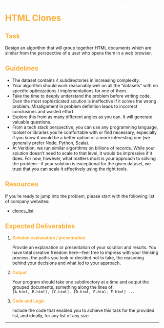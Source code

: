 <!-- # Veridion - Engineering Challenge - HTML Clones -->
<h1 style="color: white;">
  Veridion - Engineering Challenge - <span style="color: #fbb03c;">HTML Clones</span>
</h1>


<!-- ## Task -->
<h2 style="color: #fbb03c;">Task</h2>

Design an algorithm that will group together HTML documents which are similar from the perspective of a user who opens them in a web browser.

<!-- ## Guidelines -->
<h2 style="color: #fbb03c;">Guidelines</h2>

- The dataset contains 4 subdirectories in increasing complexity.
- Your algorithm should work reasonably well on all the “datasets” with no specific optimizations / implementations for one of them.
- Take the time to deeply understand the problem before writing code. Even the most sophisticated solution is ineffective if it solves the wrong problem. Misalignment in problem definition leads to incorrect conclusions and wasted effort.
- Explore this from as many different angles as you can. It will generate valuable questions.
- From a tech stack perspective, you can use any programming language, toolset or libraries you’re comfortable with or find necessary, especially if you know it would be a better option or a more interesting one (we generally prefer Node, Python, Scala).
- At Veridion, we run similar algorithms on billions of records. While your solution doesn’t need to scale to that level, it would be impressive if it does. For now, however, what matters most is your approach to solving the problem—if your solution is exceptional for the given dataset, we trust that you can scale it effectively using the right tools.

<!-- ## Resources -->
<h2 style="color: #fbb03c;">Resources</h2>

If you’re ready to jump into the problem, please start with the following list of company websites:

- [clones_list](https://drive.google.com/file/d/1qONXCVqqEGRHZLQdTkN5hyweBOwIQl_T/view)

<!-- ## Expected Deliverables -->
<h2 style="color: #fbb03c;">Expected Deliverables</h2>

<!-- 1. **Solution explanation / presentation**   -->
1. <span style="color: #fbb03c;"><strong>Solution explanation / presentation</strong></span>

   Provide an explanation or presentation of your solution and results. You have total creative freedom here—feel free to impress with your thinking process, the paths you took or decided not to take, the reasoning behind your decisions and what led to your approach.

<!-- 2. **Output**   -->
2. <span style="color: #fbb03c;"><strong>Output</strong></span>

   Your program should take one subdirectory at a time and output the grouped documents, something along the lines of:  
   `[A.html, B.html], [C.html], [D.html, E.html, F.html] ...`

<!-- 3. **Code and Logic**   -->
3. <span style="color: #fbb03c;"><strong>Code and Logic</strong></span>

   Include the code that enabled you to achieve this task for the provided list, and ideally, for any list of any size.

---

<!-- ## Submit your project
<h2 style="color: #fbb03c;">Submit your project</h2>

When you’re finished with the challenge, please submit the link to your GitHub project. -->
